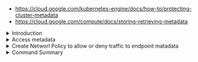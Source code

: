 - https://cloud.google.com/kubernetes-engine/docs/how-to/protecting-cluster-metadata
- https://cloud.google.com/compute/docs/storing-retrieving-metadata

<details>
<summary>Introduction</summary>
<br>

  ![image](https://user-images.githubusercontent.com/75510135/156903975-93cd4648-f026-4d39-9479-34c4ceba34cd.png)

  ![image](https://user-images.githubusercontent.com/75510135/156903985-92f1b06c-5435-4b0f-8270-b6dc25936cfe.png)

  ![image](https://user-images.githubusercontent.com/75510135/156903999-4fc5aa41-65a1-487d-a716-34358f078a71.png)

  ![image](https://user-images.githubusercontent.com/75510135/156904062-befe896f-2e64-4276-b100-63ad2017d5d7.png)

  
</details>

<details>
<summary>Access metadata</summary>
<br>
  
  - access directly or via container 
  
  curl "http://metadata.google.internal/computeMetadata/v1/instance/disks/0" -H "Metadata-Flavor: Google"
  
  <img width="848" alt="image" src="https://user-images.githubusercontent.com/75510135/156904210-977f6cb1-3c43-4ab7-b32d-0e193bbd714d.png">

</details>


<details>
<summary>Create Networl Policy to allow or deny traffic to endpoint matadata</summary>
<br>

  - get the IP of meta data endpoint
  
  ping metadata.google.internal
  
  - create deny policy
  
  ```
  # all pods in namespace cannot access metadata endpoint
apiVersion: networking.k8s.io/v1
kind: NetworkPolicy
metadata:
  name: cloud-metadata-deny
  namespace: default
spec:
  podSelector: {}
  policyTypes:
  - Egress
  egress:
  - to:
    - ipBlock:
        cidr: 0.0.0.0/0
        except:
        - 169.254.169.254/32
  ```
 > root@cks-master:~# k -f deny.yml create
        
      networkpolicy.networking.k8s.io/cloud-metadata-deny created
  
  - try to access the endpoint again
  
  > root@cks-master:~# k exec nginx -it -- bash

 >  root@nginx:/# curl "http://metadata.google.internal/computeMetadata/v1/instance/disks/" -H "Metadata-Flavor: Google"
  
  curl: (6) Could not resolve host: metadata.google.internal
  
  - create allow policy
  
  ```
  # only pods with label are allowed to access metadata endpoint
apiVersion: networking.k8s.io/v1
kind: NetworkPolicy
metadata:
  name: cloud-metadata-allow
  namespace: default
spec:
  podSelector:
    matchLabels:
      role: metadata-accessor
  policyTypes:
  - Egress
  egress:
  - to:
    - ipBlock:
        cidr: 169.254.169.254/32
  ```
  - now attach the label to pod and try to access the metadata
  
  <img width="840" alt="image" src="https://user-images.githubusercontent.com/75510135/156904616-55e8bff5-d8e2-4902-b272-0421959b16f3.png">

  
</details>

<details>
<summary>Command Summary</summary>
<br>
  
  ```
  237  vi allow.yml
  238  k -f allow.yaml create
  239  k -f allow.yml create
  240  vi deny.yml
  241  k -f deny.yml create
  242  k exec nginx -it -- bash
  243  k get pod --show-labels
  244  k label pod nginx role=metadata-accessor
  245  k get pod --show-labels
  246  k exec nginx -it -- bash
  ```
  
</details>
  
